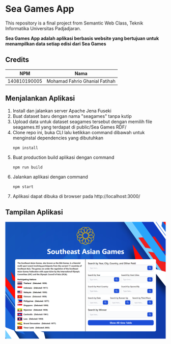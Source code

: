 # Sea Games App

This repository is a final project from Semantic Web Class, Teknik Informatika Universitas Padjadjaran.

**Sea Games App adalah aplikasi berbasis website yang bertujuan untuk menampilkan data setiap edisi dari Sea Games**

## Credits

| NPM          | Nama                           |
| ------------ | ------------------------------ |
| 140810190005 | Mohamad Fahrio Ghanial Fatihah |

## Menjalankan Aplikasi
1. Install dan jalankan server Apache Jena Fuseki
2. Buat dataset baru dengan nama "seagames" tanpa kutip
3. Upload data untuk dataset seagames tersebut dengan memilih file seagames.ttl yang terdapat di public/Sea Games RDF/
4. Clone repo ini, buka CLI lalu ketikkan command dibawah untuk menginstal dependencies yang dibutuhkan
    ```
    npm install
    ```
5. Buat production build aplikasi dengan command
    ```
    npm run build
    ```
6. Jalankan aplikasi dengan command
    ```
    npm start
    ```
7. Aplikasi dapat dibuka di browser pada http://localhost:3000/

## Tampilan Aplikasi
![ss](public/img/Screenshot.png)
